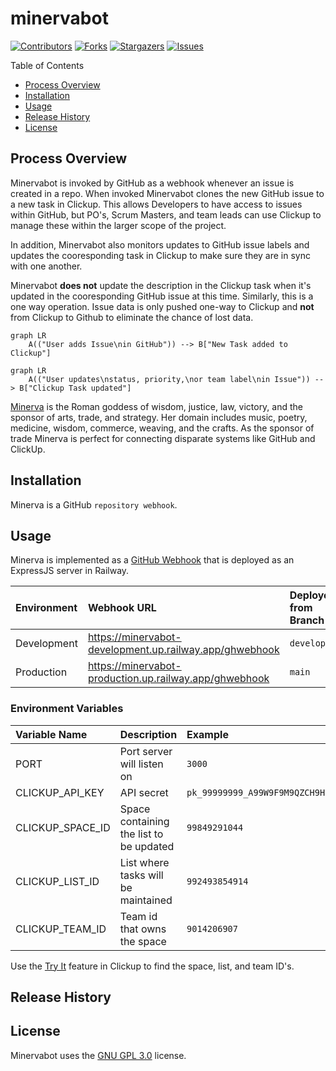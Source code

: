 # minervabot

[contributors-shield]: https://img.shields.io/github/contributors/chingu-x/minervabot.svg?style=for-the-badge
[contributors-url]: https://github.com/chingu-x/minervabot/graphs/contributors
[forks-shield]: https://img.shields.io/github/forks/chingu-x/minervabot.svg?style=for-the-badge
[forks-url]: https://github.com/chingu-x/minervabot/network/members
[stars-shield]: https://img.shields.io/github/stars/chingu-x/minervabot.svg?style=for-the-badge
[stars-url]: https://github.com/chingu-x/minervabot/stargazers
[issues-shield]: https://img.shields.io/github/issues/chingu-x/minervabot.svg?style=for-the-badge
[issues-url]: https://github.com/chingu-x/minervabot/issues

[![Contributors][contributors-shield]][contributors-url]
[![Forks][forks-shield]][forks-url]
[![Stargazers][stars-shield]][stars-url]
[![Issues][issues-shield]][issues-url]

Table of Contents

- [Process Overview](#process-overview)
- [Installation](#installation)
- [Usage](#usage)
- [Release History](#release-history)
- [License](#license)

## Process Overview

Minervabot is invoked by GitHub as a webhook whenever an issue is created in a
repo. When invoked Minervabot clones the new GitHub issue to a new task in
Clickup. This allows Developers to have access to issues
within GitHub, but PO's, Scrum Masters, and team leads can use Clickup to
manage these within the larger scope of the project.

In addition, Minervabot also monitors updates to GitHub issue labels and updates
the cooresponding task in Clickup to make sure they are in sync with one another.

Minervabot **does not** update the description in the Clickup task when it's
updated in the cooresponding GitHub issue at this time. Similarly, this is a
one way operation. Issue data is only pushed one-way to Clickup and **not** from
Clickup to Github to eliminate the chance of lost data.

```mermaid
graph LR
    A(("User adds Issue\nin GitHub")) --> B["New Task added to Clickup"]
```

```mermaid
graph LR
    A(("User updates\nstatus, priority,\nor team label\nin Issue")) --> B["Clickup Task updated"]
```

[Minerva](https://en.wikipedia.org/wiki/Minerva) is the Roman goddess of wisdom,
justice, law, victory, and the sponsor of arts, trade, and strategy. Her domain
includes music, poetry, medicine, wisdom, commerce, weaving, and the crafts. As
the sponsor of trade Minerva is perfect for connecting disparate systems like
GitHub and ClickUp.

## Installation

Minerva is a GitHub `repository webhook`.

## Usage

Minerva is implemented as a [GitHub Webhook](https://docs.github.com/en/webhooks/about-webhooks)
that is deployed as an ExpressJS server in Railway.

| Environment          | Webhook URL       | Deployed from Branch |
|:---------------------|:------------------|:---------------------|
| Development          | https://minervabot-development.up.railway.app/ghwebhook | `development` |
| Production           | https://minervabot-production.up.railway.app/ghwebhook | `main` |

### Environment Variables

| Variable Name        | Description        | Example |
|:---------------------|:-------------------|:--------|
| PORT                 | Port server will listen on | `3000`|
| CLICKUP_API_KEY      | API secret | `pk_99999999_A99W9F9M9QZCH9H9PVZHF99XZ9W9GH9A` |
| CLICKUP_SPACE_ID     | Space containing the list to be updated | `99849291044` |
| CLICKUP_LIST_ID      | List where tasks will be maintained | `992493854914` |
| CLICKUP_TEAM_ID      | Team id that owns the space | `9014206907` |

Use the [Try It](https://clickup.com/api/clickupreference/operation/GetSpaces/)
feature in Clickup to find the space, list, and team ID's.

## Release History

## License

Minervabot uses the [GNU GPL 3.0](https://github.com/chingu-x/minervabot?tab=GPL-3.0-1-ov-file#readme)
license.
